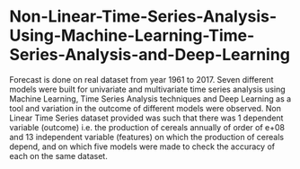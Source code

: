 # Non-Linear-Time-Series-Analysis-Using-Machine-Learning-Time-Series-Analysis-and-Deep-Learning
Forecast is done on real dataset from year 1961 to 2017. Seven different models were built for univariate and multivariate time series analysis using Machine Learning, Time Series Analysis techniques and Deep Learning as a tool and variation in the outcome of different models were observed. Non Linear Time Series dataset provided was such that there was 1 dependent variable (outcome) i.e. the production of cereals annually of order of e+08 and 13 independent variable (features) on which the production of cereals depend, and on which five models were made to check the accuracy of each on the same dataset. 
